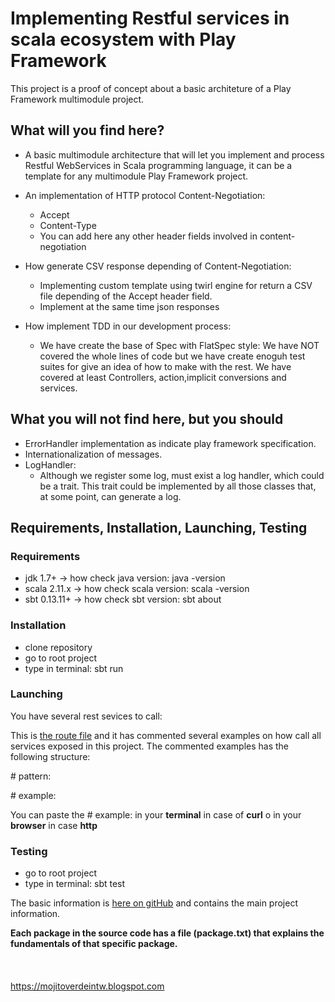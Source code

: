# Implementing Restful services in scala ecosystem with Play Framework #

This project is a proof of concept about a basic architeture of a Play Framework multimodule project.

## What will you find here? ##

* A basic multimodule architecture that will let you implement and process Restful WebServices in Scala programming language, it can be a template for any multimodule Play Framework project.

* An implementation of HTTP protocol Content-Negotiation:
    * Accept
    * Content-Type
    * You can add here any other header fields involved in content-negotiation
    
* How generate CSV response depending of Content-Negotiation:
    * Implementing custom template using twirl engine for return a CSV file depending of the Accept header field.
    * Implement at the same time json responses
    
* How implement TDD in our development process:
    * We have create the base of Spec with FlatSpec style: We have NOT covered the whole lines of code but we have create enoguh test suites for give an idea of how to make with the rest. We have covered at least Controllers, action,implicit conversions and services. 
    
## What you will not find here, but you should ##

* ErrorHandler implementation as indicate play framework specification. 
* Internationalization of messages.
* LogHandler: 
    * Although we register some log, must exist a log handler, which could be a trait. This trait could be implemented by all those classes that, at some point, can generate a log.
   
## Requirements, Installation, Launching, Testing ##

### Requirements ###

* jdk 1.7+ -> how check java version: java -version
* scala 2.11.x -> how check scala version: scala -version
* sbt 0.13.11+ -> how check sbt version: sbt about

### Installation ###

* clone repository
* go to root project
* type in terminal: sbt run

### Launching ###

You have several rest sevices to call:

This is [the route file](https://github.com/ldipotetjob/restfulinplay/blob/master/modules/apirest/conf/apirest.routes) and it has commented several examples on how call all services exposed in this project.
The commented examples has the following structure:

\# pattern: 

\# example: 

You can paste the \# example: in your **terminal** in case of **curl** o in your **browser** in case **http**


### Testing ###

* go to root project
* type in terminal: sbt test


The basic information is [here on gitHub](https://github.com/ldipotetjob/restfulinplay/blob/master/package.txt) and contains the main project information.


**Each package in the source code has a file (package.txt) that explains the fundamentals of that specific package.**  
<br>
<br>
<br>
https://mojitoverdeintw.blogspot.com 

